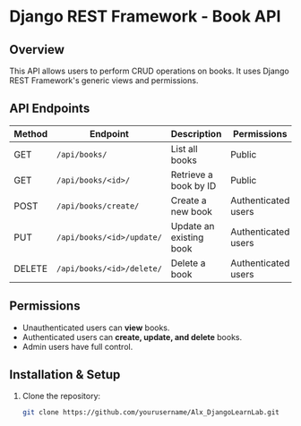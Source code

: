 # Django REST Framework - Book API

## Overview
This API allows users to perform CRUD operations on books. It uses Django REST Framework's generic views and permissions.

## API Endpoints

| Method | Endpoint                | Description                   | Permissions |
|--------|-------------------------|-------------------------------|-------------|
| GET    | `/api/books/`           | List all books                | Public |
| GET    | `/api/books/<id>/`      | Retrieve a book by ID         | Public |
| POST   | `/api/books/create/`    | Create a new book             | Authenticated users |
| PUT    | `/api/books/<id>/update/` | Update an existing book    | Authenticated users |
| DELETE | `/api/books/<id>/delete/` | Delete a book               | Authenticated users |

## Permissions
- Unauthenticated users can **view** books.
- Authenticated users can **create, update, and delete** books.
- Admin users have full control.

## Installation & Setup
1. Clone the repository:
   ```bash
   git clone https://github.com/yourusername/Alx_DjangoLearnLab.git
